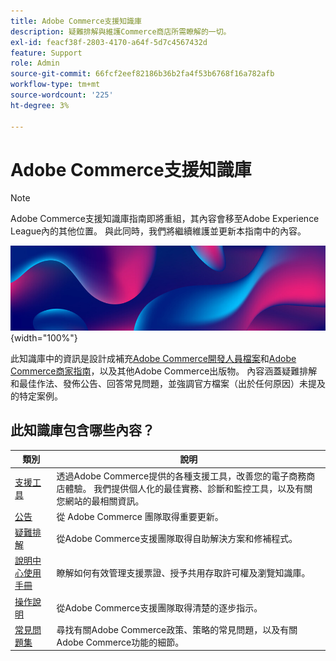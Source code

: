 ```yaml
---
title: Adobe Commerce支援知識庫
description: 疑難排解與維護Commerce商店所需瞭解的一切。
exl-id: feacf38f-2803-4170-a64f-5d7c4567432d
feature: Support
role: Admin
source-git-commit: 66fcf2eef82186b36b2fa4f53b6768f16a782afb
workflow-type: tm+mt
source-wordcount: '225'
ht-degree: 3%

---
```


# Adobe Commerce支援知識庫

>[!NOTE]
>
>Adobe Commerce支援知識庫指南即將重組，其內容會移至Adobe Experience League內的其他位置。 與此同時，我們將繼續維護並更新本指南中的內容。

![知識庫首頁](../help/assets/knowledge-base-home-page-cover.jpg){width="100%"}

此知識庫中的資訊是設計成補充[Adobe Commerce開發人員檔案](https://developer.adobe.com/commerce/docs)和[Adobe Commerce商家指南](https://experienceleague.adobe.com/docs/commerce-admin/user-guides/home.html?lang=zh-Hant)，以及其他Adobe Commerce出版物。 內容涵蓋疑難排解和最佳作法、發佈公告、回答常見問題，並強調官方檔案（出於任何原因）未提及的特定案例。

## 此知識庫包含哪些內容？

| 類別 | 說明 |
| --- | --- |
| [支援工具](/help/support-tools/overview.md) | 透過Adobe Commerce提供的各種支援工具，改善您的電子商務商店體驗。 我們提供個人化的最佳實務、診斷和監控工具，以及有關您網站的最相關資訊。 |
| [公告](/help/announcements/overview.md) | 從 Adobe Commerce 團隊取得重要更新。 |
| [疑難排解](/help/troubleshooting/overview.md) | 從Adobe Commerce支援團隊取得自助解決方案和修補程式。 |
| [說明中心使用手冊](/help/help-center-guide/help-center/magento-help-center-user-guide.md) | 瞭解如何有效管理支援票證、授予共用存取許可權及瀏覽知識庫。 |
| [操作說明](/help/how-to/overview.md) | 從Adobe Commerce支援團隊取得清楚的逐步指示。 |
| [常見問題集](/help/faq/overview.md) | 尋找有關Adobe Commerce政策、策略的常見問題，以及有關Adobe Commerce功能的細節。 |

